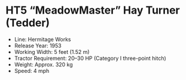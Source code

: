 # HT5 “MeadowMaster” Hay Turner (Tedder)
- Line: Hermitage Works
- Release Year: 1953
- Working Width: 5 feet (1.52 m)
- Tractor Requirement: 20–30 HP (Category I three-point hitch)
- Weight: Approx. 320 kg
- Speed: 4 mph
